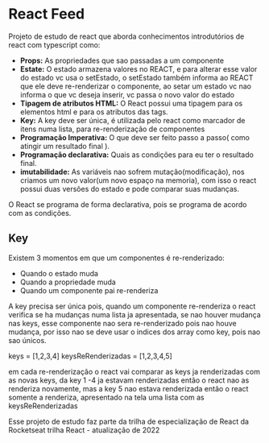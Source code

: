 # React Feed

Projeto de estudo de react que aborda conhecimentos introdutórios de react com typescript como:

- **Props:**
  As propriedades que sao passadas a um componente
- **Estate:**
  O estado armazena valores no REACT, e para alterar esse valor do estado vc usa o setEstado, o setEstado também informa ao REACT que ele deve re-renderizar o componente, ao setar um estado vc nao informa o que vc deseja inserir, vc passa o novo valor do estado
- **Tipagem de atributos HTML:**
  O React possui uma tipagem para os elementos html e para os atributos das tags.
- **Key:**
  A key deve ser única, é utilizada pelo react como marcador de itens numa lista, para re-renderização de componentes
- **Programação Imperativa:**
  O que deve ser feito passo a passo( como atingir um resultado final ).
- **Programação declarativa:** 
  Quais as condições para eu ter o resultado final.
- **imutabilidade:**
  As variáveis nao sofrem mutação(modificação), nos criamos um novo valor(um novo espaço na memoria), com isso o react possui duas versões do estado e pode comparar suas mudanças.


O React se programa de forma declarativa, pois se programa de acordo com as condições.

## Key

Existem 3 momentos em que um componentes é re-renderizado:
- Quando o estado muda
- Quando a propriedade muda
- Quando um componente pai re-renderiza

A key precisa ser única pois, quando um componente re-renderiza o react verifica se ha mudanças numa lista ja apresentada, se nao houver mudança nas keys, esse componente nao sera re-renderizado pois nao houve mudança, por isso nao se deve usar o indices dos array como key, pois nao sao únicos.

keys = [1,2,3,4]
keysReRenderizadas = [1,2,3,4,5]

em cada re-renderização o react vai comparar as keys ja renderizadas com as novas keys, da key 1 -4 ja estavam renderizadas então o react nao as renderiza novamente, mas a key 5 nao estava renderizada então o react somente a renderiza, apresentado na tela uma lista com as keysReRenderizadas





Esse projeto de estudo faz parte da trilha de especialização de React da Rocketseat trilha React - atualização de 2022